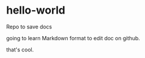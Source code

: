 # hello-world
Repo to save docs

going to learn Markdown format to edit doc on github.

that's cool.
